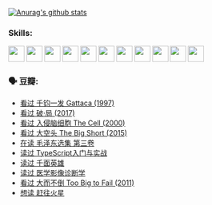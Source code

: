 
[![Anurag's github stats](https://github-readme-stats.vercel.app/api?username=w940853815)](https://github.com/anuraghazra/github-readme-stats)

### Skills:

<code><img height="32" src="https://cdn.jsdelivr.net/npm/simple-icons@v5/icons/python.svg"></code>
<code><img height="32" src="https://cdn.jsdelivr.net/npm/simple-icons@v5/icons/javascript.svg"></code>
<code><img height="32" src="https://cdn.jsdelivr.net/npm/simple-icons@v5/icons/django.svg"></code>
<code><img height="32" src="https://cdn.jsdelivr.net/npm/simple-icons@v5/icons/flask.svg"></code>
<code><img height="32" src="https://cdn.jsdelivr.net/npm/simple-icons@v5/icons/vuetify.svg"></code>
<code><img height="32" src="https://cdn.jsdelivr.net/npm/simple-icons@v5/icons/git.svg"></code>
<code><img height="32" src="https://cdn.jsdelivr.net/npm/simple-icons@v5/icons/docker.svg"></code>
<code><img height="32" src="https://cdn.jsdelivr.net/npm/simple-icons@v5/icons/postgresql.svg"></code>
<code><img height="32" src="https://cdn.jsdelivr.net/npm/simple-icons@v5/icons/elasticsearch.svg"></code>
<code><img height="32" src="https://cdn.jsdelivr.net/npm/simple-icons@v5/icons/macos.svg"></code>
<code><img height="32" src="https://cdn.jsdelivr.net/npm/simple-icons@v5/icons/linux.svg"></code>

### 🗣 豆瓣:

<!-- DOUBAN-ACTIVITIES:START -->
- [看过 千钧一发 Gattaca‎ (1997)](https://www.douban.com/people/136069238/status/3693596409/?_i=39901861)
- [看过 破·局‎ (2017)](https://www.douban.com/people/136069238/status/3692455583/?_i=39901861)
- [看过 入侵脑细胞 The Cell‎ (2000)](https://www.douban.com/people/136069238/status/3685689445/?_i=39901861)
- [看过 大空头 The Big Short‎ (2015)](https://www.douban.com/people/136069238/status/3684552601/?_i=39901861)
- [在读 毛泽东选集 第三卷](https://www.douban.com/people/136069238/status/3684195205/?_i=39901861)
- [读过 TypeScript入门与实战](https://www.douban.com/people/136069238/status/3684185937/?_i=39901861)
- [读过 千面英雄](https://www.douban.com/people/136069238/status/3684185774/?_i=39901861)
- [读过 医学影像诊断学](https://www.douban.com/people/136069238/status/3677621058/?_i=39901861)
- [看过 大而不倒 Too Big to Fail‎ (2011)](https://www.douban.com/people/136069238/status/3676265621/?_i=39901861)
- [想读 赶往火星](https://www.douban.com/people/136069238/status/3669051189/?_i=39901861)
<!-- DOUBAN-ACTIVITIES:END -->
<!--
**w940853815/w940853815** is a ✨ _special_ ✨ repository because its `README.md` (this file) appears on your GitHub profile.

Here are some ideas to get you started:

- 🔭 I’m currently working on ...
- 🌱 I’m currently learning ...
- 👯 I’m looking to collaborate on ...
- 🤔 I’m looking for help with ...
- 💬 Ask me about ...
- 📫 How to reach me: ...
- 😄 Pronouns: ...
- ⚡ Fun fact: ...
-->
